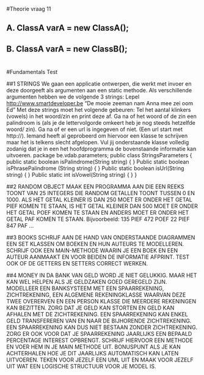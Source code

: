 #Theorie vraag 11
## A. ClassA varA = new ClassA();
## B. ClassA varA = new ClassB();
#
#
#Fundamentals Test

##1 STRINGS
We gaan een applicatie ontwerpen, die werkt met invoer en deze doorgeeft als argumenten aan een static methode.
Als verschillende argumenten hebben we de volgende 3 strings: Lepel
http://www.smartdeveloper.be
“De mooie zeeman nam Anna mee zei oom Ed”
Met deze strings moet het volgende gebeuren:
Tel het aantal klinkers (vowels) in het woord/zin en print deze af.
Ga na of het woord of de zin een palindroom is (als je de lettervolgorde omkeert heb je nog steeds hetzelfde woord/ zin).
Ga na of er een url is ingegeven of niet. (Een url start met http://).
Iemand heeft al geprobeerd om hiervoor een klasse te schrijven maar het is telkens slecht afgelopen. Vul jij onderstaande klasse volledig zodanig dat je in een het hoofdprogramma de bovenstaande informatie kan uitvoeren.
package be.vdab.parameters; public class StringsParameters {
public static boolean isPalindrome(String string) {
}
Public static boolean isPhrasePalindrome (String string) { }
Public static boolean isUrl(String string) { }
Public static int isVowel(String string) { }
}
 
##2 RANDOM OBJECT
MAAK EEN PROGRAMMA AAN DIE EEN REEKS TOONT VAN 25 INTEGERS DIE RANDOM GETALLEN TOONT TUSSEN 0 EN 1000. ALS HET GETAL KLEINER IS DAN 250 MOET ER ONDER HET GETAL PIEF KOMEN TE STAAN, IS HET GETAL KLEINER DAN 500 MOET ER ONDER HET GETAL POEF KOMEN TE STAAN EN ANDERS MOET ER ONDER HET GETAL PAF KOMEN TE STAAN.
Bijvoorbeeld: 135
PIEF
472
POEF 22 PIEF 847 PAF ...
  
##3 BOOKS
SCHRIJF AAN DE HAND VAN ONDERSTAANDE DIAGRAMMEN EEN SET KLASSEN OM BOEKEN EN HUN AUTEURS TE MODELLEREN. SCHRIJF OOK EEN MAIN-METHODE WAARIN JE EEN BOEK EN EEN AUTEUR AANMAAKT EN VOOR BEIDEN DE INFORMATIE AFPRINT. TEST OOK OF DE GETTERS EN SETTERS CORRECT WERKEN.
    
##4 MONEY IN DA BANK
VAN GELD WORD JE NIET GELUKKIG. MAAR HET KAN WEL HELPEN ALS JE GELDZAKEN GOED GEREGELD ZIJN. MODELLEER EEN BANKSYSTEEM MET EEN SPAARREKENING, ZICHTREKENING, EEN ALGEMENE REKENINGKLASSE WAARVAN DEZE TWEE OVERERVEN EN EEN PERSON KLASSE DIE MEERDERE REKENINGEN KAN BEZITTEN. ZORG DAT JE GELD KAN STORTEN EN GELD KAN AFHALEN MET DE ZICHTREKENING. EEN SPAARREKENING KAN ENKEL GELD TRANSFEREREN VAN EN NAAR DE BIJHORENDE ZICHTREKENING. EEN SPAARREKENING KAN DUS NIET BESTAAN ZONDER ZICHTREKENING. ZORG ER OOK VOOR DAT JE SPAARREKENING JAARLIJKS EEN BEPAALD PERCENTAGE INTEREST OPBRENGT. SCHRIJF HIERVOOR EEN METHODE EN VOER HEM IN JE MAIN METHODE UIT. BONUSPUNT ALS JE KAN ACHTERHALEN HOE JE DIT JAARLIJKS AUTOMATISCH KAN LATEN UITVOEREN. TEKEN VOOR JEZELF EEN UML UIT EN MAAK VOOR JEZELF UIT WAT EEN LOGISCHE STRUCTUUR VOOR JE MODEL IS.
  